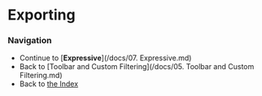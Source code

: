 # Exporting


### Navigation

* Continue to [**Expressive**](/docs/07. Expressive.md)
* Back to [Toolbar and Custom Filtering](/docs/05. Toolbar and Custom Filtering.md)
* Back to [the Index](/docs/README.md)
